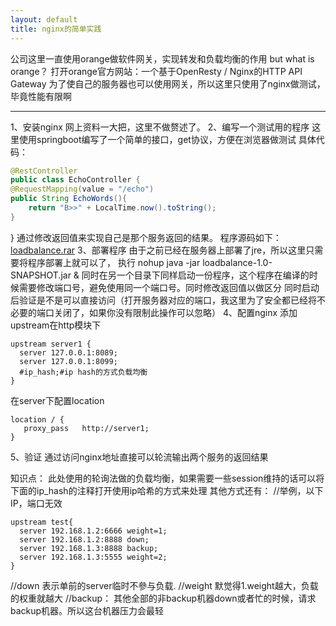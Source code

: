 ```yaml
---
layout: default
title: nginx的简单实践
---
```




公司这里一直使用orange做软件网关，实现转发和负载均衡的作用
but what is orange？
打开orange官方网站：一个基于OpenResty / Nginx的HTTP API Gateway
为了使自己的服务器也可以使用网关，所以这里只使用了nginx做测试，毕竟性能有限啊

------

1、安装nginx
网上资料一大把，这里不做赘述了。
2、编写一个测试用的程序
这里使用springboot编写了一个简单的接口，get协议，方便在浏览器做测试
具体代码：
``` java
@RestController
public class EchoController {
@RequestMapping(value = "/echo")
public String EchoWords(){
    return "B>>" + LocalTime.now().toString();
}
```

}
通过修改返回值来实现自己是那个服务返回的结果。
程序源码如下：
[loadbalance.rar](http://tiny666.com/usr/uploads/2019/12/3344478312.rar)
3、部署程序
由于之前已经在服务器上部署了jre，所以这里只需要将程序部署上就可以了，
执行 nohup java -jar loadbalance-1.0-SNAPSHOT.jar &
同时在另一个目录下同样启动一份程序，这个程序在编译的时候需要修改端口号，避免使用同一个端口号。同时修改返回值以做区分
同时启动后验证是不是可以直接访问（打开服务器对应的端口，我这里为了安全都已经将不必要的端口关闭了，如果你没有限制此操作可以忽略）
4、配置nginx
添加upstream在http模块下
```
upstream server1 {
  server 127.0.0.1:8089;
  server 127.0.0.1:8099;
  #ip_hash;#ip hash的方式负载均衡
}
```
在server下配置location
```
location / {
   proxy_pass   http://server1;
}
```
5、验证
通过访问nginx地址直接可以轮流输出两个服务的返回结果

知识点：
此处使用的轮询法做的负载均衡，如果需要一些session维持的话可以将下面的ip_hash的注释打开使用ip哈希的方式来处理
其他方式还有：
//举例，以下IP，端口无效
```
upstream test{
  server 192.168.1.2:6666 weight=1; 
  server 192.168.1.2:8888 down; 
  server 192.168.1.3:8888 backup;
  server 192.168.1.3:5555 weight=2; 
}
```
//down 表示单前的server临时不參与负载.
//weight 默觉得1.weight越大，负载的权重就越大
//backup： 其他全部的非backup机器down或者忙的时候，请求backup机器。所以这台机器压力会最轻